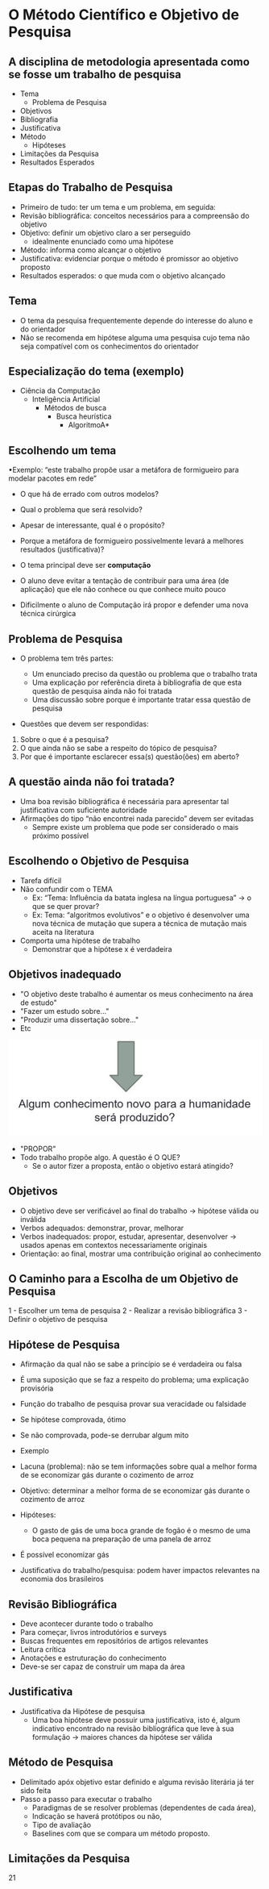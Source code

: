 # O Método Científico e Objetivo de Pesquisa

## A disciplina de metodologia apresentada como se fosse um trabalho de pesquisa

- Tema
  - Problema de Pesquisa
- Objetivos
- Bibliografia
- Justificativa
- Método
  - Hipóteses
- Limitações da Pesquisa
- Resultados Esperados

## Etapas do Trabalho de Pesquisa

- Primeiro de tudo: ter um tema e um problema, em seguida:
- Revisão bibliográfica: conceitos necessários para a compreensão do objetivo
- Objetivo: definir um objetivo claro a ser perseguido
  - idealmente enunciado como uma hipótese
- Método: informa como alcançar o objetivo
- Justificativa: evidenciar porque o método é promissor ao objetivo proposto
- Resultados esperados: o que muda com o objetivo alcançado

## Tema

- O tema da pesquisa frequentemente depende do interesse do aluno e do orientador
- Não se recomenda em hipótese alguma uma pesquisa cujo tema não seja compatível com os conhecimentos do orientador

## Especialização do tema (exemplo)

- Ciência da Computação
  - Inteligência Artificial
    - Métodos de busca
      - Busca heurística
        - AlgoritmoA*
       
## Escolhendo um tema

•Exemplo: “este trabalho propõe usar a metáfora de formigueiro para modelar pacotes em rede”
- O que há de errado com outros modelos?
- Qual o problema que será resolvido?
- Apesar de interessante, qual é o propósito?
- Porque a metáfora de formigueiro possivelmente levará a melhores resultados (justificativa)?

- O tema principal deve ser **computação**
- O aluno deve evitar a tentação de contribuir para uma área (de aplicação) que ele não conhece ou que conhece muito pouco
- Dificilmente o aluno de Computação irá propor e defender
uma nova técnica cirúrgica

## Problema de Pesquisa

- O problema tem três partes:
  - Um enunciado preciso da questão ou problema que o trabalho trata
  - Uma explicação por referência direta à bibliografia de
que esta questão de pesquisa ainda não foi tratada
  - Uma discussão sobre porque é importante tratar essa
questão de pesquisa

- Questões que devem ser respondidas:
1. Sobre o que é a pesquisa?
2. O que ainda não se sabe a respeito do tópico de pesquisa?
3. Por que é importante esclarecer essa(s) questão(ões) em aberto?

##  A questão ainda não foi tratada?

- Uma boa revisão bibliográfica é necessária para apresentar tal justificativa com suficiente autoridade
- Afirmações do tipo “não encontrei nada parecido” devem ser evitadas
  - Sempre existe um problema que pode ser considerado o mais próximo possível

## Escolhendo o Objetivo de Pesquisa

- Tarefa difícil
- Não confundir com o TEMA
  - Ex: “Tema: Influência da batata inglesa na língua portuguesa” -> o que se quer provar?
  - Ex: Tema: “algoritmos evolutivos” e o objetivo é desenvolver uma nova técnica de mutação que supera a técnica de mutação mais aceita na literatura
- Comporta uma hipótese de trabalho
  - Demonstrar que a hipótese x é verdadeira
 
## Objetivos inadequado

- "O objetivo deste trabalho é aumentar os meus conhecimento na área de estudo"
- "Fazer um estudo sobre..."
- "Produzir uma dissertação sobre..."
- Etc

<img src=".assets/05.JPG">

- "PROPOR"
- Todo trabalho propõe algo. A questão é O QUE?
  - Se o autor fizer a proposta, então o objetivo estará atingido?

## Objetivos

- O objetivo deve ser verificável ao final do trabalho -> hipótese válida ou inválida
- Verbos adequados: demonstrar, provar, melhorar
- Verbos inadequados: propor, estudar, apresentar, desenvolver -> usados apenas em contextos necessariamente originais
- Orientação: ao final, mostrar uma contribuição original ao conhecimento

## O Caminho para a Escolha de um Objetivo de Pesquisa

1 - Escolher um tema de pesquisa
2 - Realizar a revisão bibliográfica
3 - Definir o objetivo de pesquisa

## Hipótese de Pesquisa

- Afirmação da qual não se sabe a princípio se é verdadeira ou falsa
- É uma suposição que se faz a respeito do problema; uma explicação provisória
- Função do trabalho de pesquisa provar sua veracidade ou falsidade
- Se hipótese comprovada, ótimo
- Se não comprovada, pode-se derrubar algum mito

- Exemplo
- Lacuna (problema): não se tem informações sobre qual a melhor forma de se economizar gás durante o cozimento de arroz
- Objetivo: determinar a melhor forma de se economizar
gás durante o cozimento de arroz
- Hipóteses:
  - O gasto de gás de uma boca grande de fogão é o mesmo de uma boca pequena na preparação de uma panela de arroz
- É possível economizar gás
- Justificativa do trabalho/pesquisa: podem haver impactos relevantes na economia dos brasileiros

## Revisão Bibliográfica

- Deve acontecer durante todo o trabalho
- Para começar, livros introdutórios e surveys
- Buscas frequentes em repositórios de artigos relevantes
- Leitura crítica
- Anotações e estruturação do conhecimento
- Deve-se ser capaz de construir um mapa da área

## Justificativa

- Justificativa da Hipótese de pesquisa
  - Uma boa hipótese deve possuir uma justificativa, isto é, algum indicativo encontrado na revisão bibliográfica que leve à sua formulação -> maiores chances da hipótese ser válida
 
## Método de Pesquisa

- Delimitado apóx objetivo estar definido e alguma revisão literária já ter sido feita
- Passo a passo para executar o trabalho
    - Paradigmas de se resolver problemas (dependentes de cada área),
    - Indicação se haverá protótipos ou não,
    - Tipo de avaliação
    - Baselines com que se compara um método proposto.
 
## Limitações da Pesquisa

21
